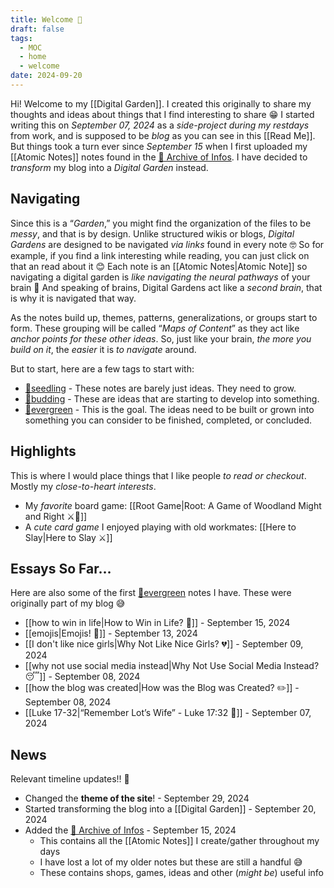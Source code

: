 ```yaml
---
title: Welcome 🙋
draft: false
tags:
  - MOC
  - home
  - welcome
date: 2024-09-20
---
```

Hi! Welcome to my [[Digital Garden]]. I created this originally to share my thoughts and ideas about things that I find interesting to share 😁 I started writing this on *September 07, 2024* as a *side-project during my restdays* from work, and is supposed to be *blog* as you can see in this [[Read Me]]. But things took a turn ever since *September 15* when I first uploaded my [[Atomic Notes]] notes found in the <a href="/%F0%9F%A4%AF-Archive-of-Infos/">🤯 Archive of Infos</a>. I have decided to *transform* my blog into a *Digital Garden* instead.

## Navigating

Since this is a “*Garden*,” you might find the organization of the files to be *messy*, and that is by design. Unlike structured wikis or blogs, *Digital Gardens* are designed to be navigated *via links* found in every note 🤓 So for example, if you find a link interesting while reading, you can just click on that an read about it 😊 Each note is an [[Atomic Notes|Atomic Note]] so navigating a digital garden is *like navigating the neural pathways* of your brain 🤯 And speaking of brains, Digital Gardens act like a *second brain*, that is why it is navigated that way.

As the notes build up, themes, patterns, generalizations, or groups start to form. These grouping will be called “*Maps of Content*” as they act like *anchor points for these other ideas*. So, just like your brain, *the more you build on it*, the *easier* it is *to navigate* around.

But to start, here are a few tags to start with:
- <a href="/tags/🌱seedling">🌱seedling</a> - These notes are barely just ideas. They need to grow.
- <a href="/tags/🌿budding">🌿budding</a> - These are ideas that are starting to develop into something.
- <a href="/tags/🌲evergreen">🌲evergreen</a> - This is the goal. The ideas need to be built or grown into something you can consider to be finished, completed, or concluded.

## Highlights

This is where I would place things that I like people *to read or checkout*. Mostly my *close-to-heart interests*.

- My *favorite* board game: [[Root Game|Root: A Game of Woodland Might and Right ⚔️🌲]]
- A *cute card game* I enjoyed playing with old workmates: [[Here to Slay|Here to Slay ⚔️]]

## Essays So Far…

Here are also some of the first <a href="/tags/🌲evergreen">🌲evergreen</a> notes I have. These were originally part of my blog 😅

- [[how to win in life|How to Win in Life? 🤔]] - September 15, 2024
- [[emojis|Emojis! 🤪]] - September 13, 2024
- [[I don't like nice girls|Why Not Like Nice Girls? 💔]] - September 09, 2024
- [[why not use social media instead|Why Not Use Social Media Instead? 😴]] - September 08, 2024
- [[how the blog was created|How was the Blog was Created? ✏️]] - September 08, 2024
- [[Luke 17-32|“Remember Lot’s Wife” - Luke 17:32 📖]] - September 07, 2024

## News

Relevant timeline updates!! 🥳
- Changed the **theme of the site**! - September 29, 2024
- Started transforming the blog into a [[Digital Garden]] - September 20, 2024
- Added the <a href="/%F0%9F%A4%AF-Archive-of-Infos/">🤯 Archive of Infos</a> - September 15, 2024
	- This contains all the [[Atomic Notes]] I create/gather throughout my days
	- I have lost a lot of my older notes but these are still a handful 😅
	- These contains shops, games, ideas and other (*might be*) useful info